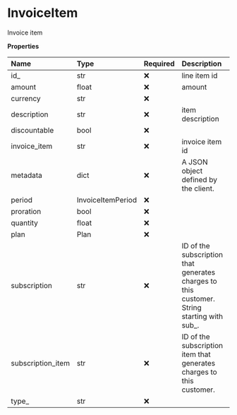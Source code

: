# InvoiceItem

Invoice item

**Properties**

| Name              | Type              | Required | Description                                                                                 |
| :---------------- | :---------------- | :------- | :------------------------------------------------------------------------------------------ |
| id\_              | str               | ❌       | line item id                                                                                |
| amount            | float             | ❌       | amount                                                                                      |
| currency          | str               | ❌       |                                                                                             |
| description       | str               | ❌       | item description                                                                            |
| discountable      | bool              | ❌       |                                                                                             |
| invoice_item      | str               | ❌       | invoice item id                                                                             |
| metadata          | dict              | ❌       | A JSON object defined by the client.                                                        |
| period            | InvoiceItemPeriod | ❌       |                                                                                             |
| proration         | bool              | ❌       |                                                                                             |
| quantity          | float             | ❌       |                                                                                             |
| plan              | Plan              | ❌       |                                                                                             |
| subscription      | str               | ❌       | ID of the subscription that generates charges to this customer. String starting with sub\_. |
| subscription_item | str               | ❌       | ID of the subscription item that generates charges to this customer.                        |
| type\_            | str               | ❌       |                                                                                             |
